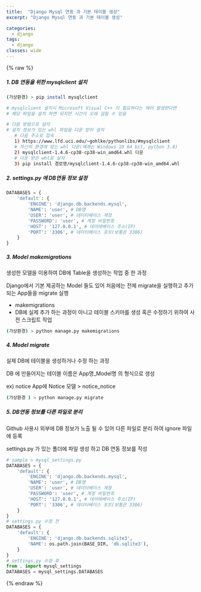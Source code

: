 ```yaml
---
title:  "Django Mysql 연동 과 기본 테이블 생성"
excerpt: "Django Mysql 연동 과 기본 테이블 생성"

categories:
  - django
tags:
  - django	
classes: wide 
---
```



{% raw %}
##### 1. DB 연동을 위한 mysqlclient 설치

```bash	
(가상환경) > pip install mysqlclient	

# mysqlclient 설치시 Microsoft Visual C++ 이 필요하다는 에러 발생한다면
# 해당 파일을 설치 하면 되지만 시간이 오래 걸릴 수 있음

# 다음 방법으로 설치 
# 설치 정보가 있는 whl 파일을 다운 받아 설치
   # 다음 주소로 접속
   1) https://www.lfd.uci.edu/~gohlke/pythonlibs/#mysqlclient 
   # 자신의 환경에 맞는 whl 다운(예제는 Windows 10 64 bit, python 3.8)
   2) mysqlclient‑1.4.6‑cp38‑cp38‑win_amd64.whl 다운  
   # 다운 받은 whl로 설치
   3) pip install 경로명/mysqlclient‑1.4.6‑cp38‑cp38‑win_amd64.whl
```



##### 2. settings.py 에 DB연동 정보 설정	

```python	
DATABASES = {	
    'default': {	
        'ENGINE': 'django.db.backends.mysql',	
        'NAME': 'user', # DB명	
        'USER': 'user', # 데이터베이스 계정	
        'PASSWORD': 'user', # 계정 비밀번호	
        'HOST': '127.0.0.1', # 데이테베이스 주소(IP)	
        'PORT': '3306', # 데이터베이스 포트(보통은 3306)	
    }	
}	
```



##### 3. Model makemigrations	

생성한 모델을 이용하여 DB에 Table을 생성하는 작업 중 한 과정	

Django에서 기본 제공하는 Model 들도 있어 처음에는 전체 migrate을 실행하고 추가 되는 App들을 migrate 실행	

- makemigrations	
- DB에 실제 추가 하는 과정이 아니고 테이블 스키마를 생성 혹은 수정하기 위하여 사전 스크립트 작업 	

```bash	
(가상환경) > python manage.py makemigrations	
```



##### 4. Model migrate	

 실제 DB에 테이블을 생성하거나 수정 하는 과정	

DB 에 만들어지는 테이블 이름은  App명_Model명 의 형식으로 생성	

ex) notice App에 Notice 모델 > notice_notice	

```bash	
(가상환경 ) > python manage.py migrate	
```



##### 5. DB연동 정보를 다른 파일로 분리	

Github 사용시 외부에 DB 정보가 노출 될 수 있어 다른 파일로 분리 하여 ignore 파일에 등록	

settings.py 가 있는 폴더에 파일 생성 하고 DB 연동 정보를 작성	

```python	
# sample > mysql_settings.py	
DATABASES = {	
    'default': {	
        'ENGINE': 'django.db.backends.mysql',	
        'NAME': 'user', # DB명	
        'USER': 'user', # 데이터베이스 계정	
        'PASSWORD': 'user', # 계정 비밀번호	
        'HOST': '127.0.0.1', # 데이테베이스 주소(IP)	
        'PORT': '3306', # 데이터베이스 포트(보통은 3306)	
    }	
}	
# settings.py 수정 전	
DATABASES = {	
    'default': {	
        'ENGINE': 'django.db.backends.sqlite3',	
        'NAME': os.path.join(BASE_DIR, 'db.sqlite3'),	
    }	
}	
# settings.py 수정 후	
from . import mysql_settings	
DATABASES = mysql_settings.DATABASES	
```
{% endraw %}